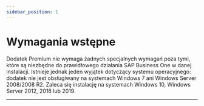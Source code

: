 ```yaml
---
sidebar_position: 1
---
```


# Wymagania wstępne

Dodatek Premium nie wymaga żadnych specjalnych wymagań poza tymi, które są niezbędne do prawidłowego działania SAP Business One w danej instalacji. Istnieje jednak jeden wyjątek dotyczący systemu operacyjnego: dodatek nie jest obsługiwany na systemach Windows 7 ani Windows Server 2008/2008 R2. Zaleca się instalację na systemach Windows 10, Windows Server 2012, 2016 lub 2019.

---
